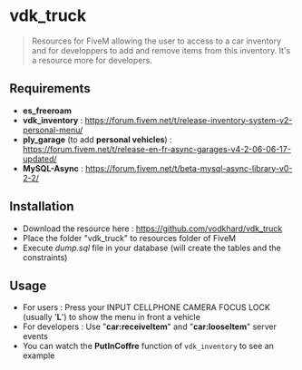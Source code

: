 # vdk_truck

> Resources for FiveM allowing the user to access to a car inventory and for developpers to add and remove items from this inventory. It's a resource more for developers.

## Requirements

- **es_freeroam**
- **vdk_inventory** : https://forum.fivem.net/t/release-inventory-system-v2-personal-menu/
- **ply_garage** (to add **personal vehicles**) : https://forum.fivem.net/t/release-en-fr-async-garages-v4-2-06-06-17-updated/
- **MySQL-Async** : https://forum.fivem.net/t/beta-mysql-async-library-v0-2-2/

## Installation

- Download the resource here : https://github.com/vodkhard/vdk_truck 
- Place the folder "vdk_truck" to resources folder of FiveM
- Execute _dump.sql_ file in your database (will create the tables and the constraints)

## Usage

- For users : Press your  INPUT CELLPHONE CAMERA FOCUS LOCK (usually '**L**') to show the menu in front a vehicle
- For developers : Use "**car:receiveItem**" and "**car:looseItem**" server events
- You can watch the **PutInCoffre** function of `vdk_inventory` to see an example
